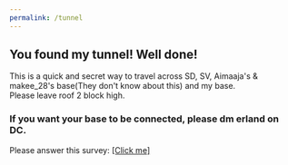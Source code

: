 ```yaml
---
permalink: /tunnel
---
```

## You found my tunnel! Well done!  
This is a quick and secret way to travel across SD, SV, Aimaaja's & makee_28's base(They don't know about this) and my base. \
Please leave roof 2 block high. 
### If you want your base to be connected, please dm erland on DC.
Please answer this survey: [\[Click me\]](https://forms.gle/gdnBFBrPmX9a5yA96)
